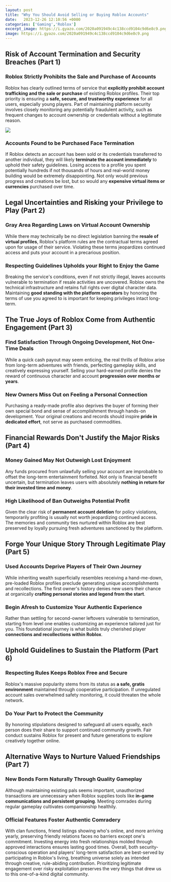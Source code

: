 ```yaml
---
layout: post
title: "Why You Should Avoid Selling or Buying Roblox Accounts"
date:   2023-12-26 12:10:56 +0000
categories: ['Gaming','Roblox']
excerpt_image: https://i.gyazo.com/2020a091949c4c138ccd9104c9d6e8c9.png
image: https://i.gyazo.com/2020a091949c4c138ccd9104c9d6e8c9.png
---
```


## Risk of Account Termination and Security Breaches (Part 1)
### Roblox Strictly Prohibits the Sale and Purchase of Accounts
Roblox has clearly outlined terms of service that **explicitly prohibit account trafficking and the sale or purchase** of existing Roblox profiles. Their top priority is ensuring a **safe, secure, and trustworthy experience** for all users, especially young players. Part of maintaining platform security involves closely monitoring any potentially fraudulent activity, such as frequent changes to account ownership or credentials without a legitimate reason. 

![](https://i.gyazo.com/2020a091949c4c138ccd9104c9d6e8c9.png)
### Accounts Found to be Purchased Face Termination
If Roblox detects an account has been sold or its credentials transferred to another individual, they will likely **terminate the account immediately** to uphold their safety guidelines. Losing access to a profile you spent potentially hundreds if not thousands of hours and real-world money building would be extremely disappointing. Not only would previous progress and creations be lost, but so would any **expensive virtual items or currencies** purchased over time. 
## Legal Uncertainties and Risking your Privilege to Play (Part 2)
### Gray Area Regarding Laws on Virtual Account Ownership
While there may technically be no direct legislation banning the **resale of virtual profiles**, Roblox's platform rules are the contractual terms agreed upon for usage of their service. Violating these terms jeopardizes continued access and puts your account in a precarious position. 
### Respecting Guidelines Upholds your Right to Enjoy the Game
Breaking the service's conditions, even if not strictly illegal, leaves accounts vulnerable to termination if resale activities are uncovered. Roblox owns the technical infrastructure and retains full rights over digital character data. Maintaining **good standing with the platform operators** by honoring the terms of use you agreed to is important for keeping privileges intact long-term.
## The True Joys of Roblox Come from Authentic Engagement (Part 3) 
### Find Satisfaction Through Ongoing Development, Not One-Time Deals
While a quick cash payout may seem enticing, the real thrills of Roblox arise from long-term adventures with friends, perfecting gameplay skills, and creatively expressing yourself. Selling your hard-earned profile denies the reward of continuous character and account **progression over months or years**.
### New Owners Miss Out on Feeling a Personal Connection
Purchasing a ready-made profile also deprives the buyer of forming their own special bond and sense of accomplishment through hands-on development. Your original creations and records should inspire **pride in dedicated effort**, not serve as purchased commodities. 
## Financial Rewards Don't Justify the Major Risks (Part 4)
### Money Gained May Not Outweigh Lost Enjoyment 
Any funds procured from unlawfully selling your account are improbable to offset the long-term entertainment forfeited. Not only is financial benefit uncertain, but termination leaves users with absolutely **nothing in return for their invested time and money**. 
### High Likelihood of Ban Outweighs Potential Profit 
Given the clear risk of **permanent account deletion** for policy violations, temporarily profiting is usually not worth jeopardizing continued access. The memories and community ties nurtured within Roblox are best preserved by loyally pursuing fresh adventures sanctioned by the platform.
## Forge Your Unique Story Through Legitimate Play (Part 5)  
### Used Accounts Deprive Players of Their Own Journey
While inheriting wealth superficially resembles receiving a hand-me-down, pre-loaded Roblox profiles preclude generating unique accomplishments and recollections. The first owner's history denies new users their chance at organically **crafting personal stories and legend from the start**.  
### Begin Afresh to Customize Your Authentic Experience
Rather than settling for second-owner leftovers vulnerable to termination, starting from level one enables customizing an experience tailored just for you. This foundational journey is what builds truly cherished player **connections and recollections within Roblox**.
## Uphold Guidelines to Sustain the Platform (Part 6)
### Respecting Rules Keeps Roblox Free and Secure
Roblox's massive popularity stems from its status as **a safe, gratis environment** maintained through cooperative participation. If unregulated account sales overwhelmed safety monitoring, it could threaten the whole network. 
### Do Your Part to Protect the Community 
By honoring stipulations designed to safeguard all users equally, each person does their share to support continued community growth. Fair conduct sustains Roblox for present and future generations to explore creatively together online.
## Alternative Ways to Nurture Valued Friendships (Part 7)  
### New Bonds Form Naturally Through Quality Gameplay 
Although maintaining existing pals seems important, unauthorized transactions are unnecessary when Roblox supplies tools like **in-game communications and persistent grouping**. Meeting comrades during regular gameplay cultivates companionship healthily. 
### Official Features Foster Authentic Comradery  
With clan functions, friend listings showing who's online, and more arriving yearly, preserving friendly relations faces no barriers except one's commitment. Investing energy into fresh relationships molded through approved interactions ensures lasting good times.
Overall, both security-conscious operation and players' long-term satisfaction are best-served by participating in Roblox's living, breathing universe solely as intended through creative, rule-abiding contribution. Prioritizing legitimate engagement over risky exploitation preserves the very things that drew us to this one-of-a-kind digital community.